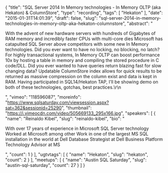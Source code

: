 {
  "title": "SQL Server 2014 In Memory technologies - In Memory OLTP (aka Hekaton) & ColumnStore",
  "type": "recording",
  "tags": [
    "Hekaton"
  ],
  "date": "2015-01-31T14:01:39",
  "draft": false,
  "slug": "sql-server-2014-in-memory-technologies-in-memory-oltp-aka-hekaton-columnstore",
  "abstract": "<p>With the advent of new hardware servers with hundreds of Gigabytes of RAM memory and incredibly faster CPUs with multi-core dies Microsoft has catapulted SQL Server above competitors with some new In Memory technologies. Did you ever want to have no locking, no blocking, no latch? For highly transactional systems, In Memory OLTP can boost performance 10x by hosting a table in memory and compiling the stored procedure in C code/DLL. Did you ever wanted to have queries return blazing fast for slow changing data? Updatable ColumnStore index allows for quick results to be returned as massive compression on the column exist and data is kept in RAM. Having participated in SQL14/Hekaton TAP, I'll be showing demo on both of these technologies, gotchas, best practices.\r\n</p>",
  "vimeo": "118596087",
  "moreinfo": "https://www.sqlsaturday.com/viewsession.aspx?sat=362&sessionid=25290",
  "thumbnail": "https://i.vimeocdn.com/video/505669133_295x166.jpg",
  "speakers": [
    {
      "name": "Reinaldo Kibel",
      "slug": "reinaldo-kibel",
      "bio": "<p>With over 17 years of experience in Microsoft SQL Server technology Worked at Microsoft among other Work in one of the largest MS SQL installation in the world at Dell Database Strategist at Dell Business Platform Technology Advisor at MS</p>",
      "count": 1
    }
  ],
  "ugtvtags": [
    {
      "name": "Hekaton",
      "slug": "hekaton",
      "count": 2
    }
  ],
  "meetups": [
    {
      "name": "Austin SQL Saturday",
      "slug": "austin-sql-saturday",
      "count": 27
    }
  ]
}